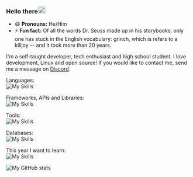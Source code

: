 ### Hello there<img src="https://media.giphy.com/media/hvRJCLFzcasrR4ia7z/giphy.gif" width="20px" height="20px">

- 😄 **Pronouns:** He/Him
- ⚡ **Fun fact:** Of all the words Dr. Seuss made up in his storybooks, only one has stuck in the English vocabulary: grinch, which is refers to a killjoy -- and it took more than 20 years. 
  
I'm a self-taught developer, tech enthusiast and high school student. I love development, Linux and open source! If you would like to contact me, send me a message on [Discord](https://discord.gg/S22r5H3a2W).
  
Languages:  
![My Skills](https://skillicons.dev/icons?i=js,ts,py,cs,html,css,bash)  
  
Frameworks, APIs and Libraries:  
![My Skills](https://skillicons.dev/icons?i=react,nextjs,nodejs,discord,bots,electron,express,materialui,bootstrap)

Tools:  
![My Skills](https://skillicons.dev/icons?i=latex,vim,linux,git,nginx,figma,cloudflare,githubactions,selenium,vercel)

Databases:    
![My Skills](https://skillicons.dev/icons?i=prisma,mongodb,postgres)

This year I want to learn:  
![My Skills](https://skillicons.dev/icons?i=c,docker,qt,regex,haskell,svg,arduino,sass,unity)
  
  
![My GitHub stats](https://github-readme-stats.vercel.app/api?username=PreciousWarrior&show_icons=true&theme=dark)

